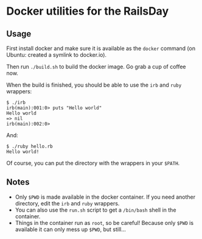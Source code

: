 # Docker utilities for the RailsDay

## Usage

First install docker and make sure it is available as the `docker` command (on
Ubuntu: created a symlink to docker.io).

Then run `./build.sh` to build the docker image. Go grab a cup of coffee now.

When the build is finished, you should be able to use the `irb` and `ruby` wrappers:

    $ ./irb 
    irb(main):001:0> puts "Hello world"
    Hello world
    => nil
    irb(main):002:0>

And:

    $ ./ruby hello.rb 
    Hello world!

Of course, you can put the directory with the wrappers in your `$PATH`.

## Notes

 * Only `$PWD` is made available in the docker container. If you need another
   directory, edit the `irb` and `ruby` wrappers.
 * You can also use the `run.sh` script to get a `/bin/bash` shell in the container.
 * Things in the container run as `root`, so be careful! Because only `$PWD` is available
   it can only mess up `$PWD`, but still...
